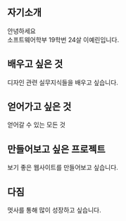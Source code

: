 ## 자기소개
안녕하세요  
소프트웨어학부 19학번 24살 이예린입니다.

## 배우고 싶은 것
디자인 관련 실무지식들을 배우고 싶습니다.

## 얻어가고 싶은 것
얻어갈 수 있는 모든 것 

## 만들어보고 싶은 프로젝트
보기 좋은 웹사이트를 만들어보고 싶습니다.

## 다짐 
멋사를 통해 많이 성장하고 싶습니다. 
